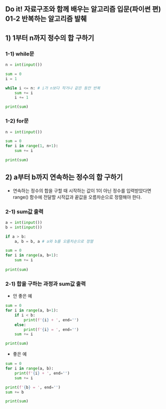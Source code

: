 ## Do it! 자료구조와 함께 배우는 알고리즘 입문(파이썬 편) 01-2 반복하는 알고리즘 발췌

## 1) 1부터 n까지 정수의 합 구하기 

### 1-1) while문
```python
n = int(input())

sum = 0
i = 1

while i <= n: # i가 n보다 작거나 같은 동안 반복
	sum += i
	i += 1

print(sum)
```

### 1-2) for문
```python
n = int(input())

sum = 0
for i in range(1, n+1):
	sum += i

print(sum)
```

## 2) a부터 b까지 연속하는 정수의 합 구하기
- 연속하는 정수의 합을 구할 때 시작하는 값이 1이 아닌 정수를 입력받았다면 range() 함수에 전달할 시작값과 끝값을 오름차순으로 정렬해야 한다.

### 2-1) sum값 출력
```python
a = int(input())
b = int(input())

if a > b: 
	a, b = b, a # a와 b를 오름차순으로 정렬

sum = 0
for i in range(a, b+1):
	sum += i
  
print(sum)
```

### 2-1) 합을 구하는 과정과 sum값 출력 

- 안 좋은 예
```python
sum = 0
for i in range(a, b+1):
	if i < b:
		print(f'{i} + ', end='')
	else:
		print(f'{i} = ', end='')
	sum += i

print(sum)
```

- 좋은 예
```python
sum = 0
for i in range(a, b):
	print(f'{i} + ', end='')
	sum += i

print(f'{b} = ', end='')
sum += b

print(sum)
```





